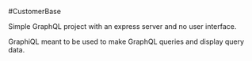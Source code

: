 #CustomerBase

Simple GraphQL project with an express server and no user interface.

GraphiQL meant to be used to make GraphQL queries and display query data.